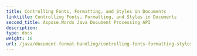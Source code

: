 ```yaml
---
title: Controlling Fonts, Formatting, and Styles in Documents
linktitle: Controlling Fonts, Formatting, and Styles in Documents
second_title: Aspose.Words Java Document Processing API
description: 
type: docs
weight: 16
url: /java/document-format-handling/controlling-fonts-formatting-styles/
---
```


